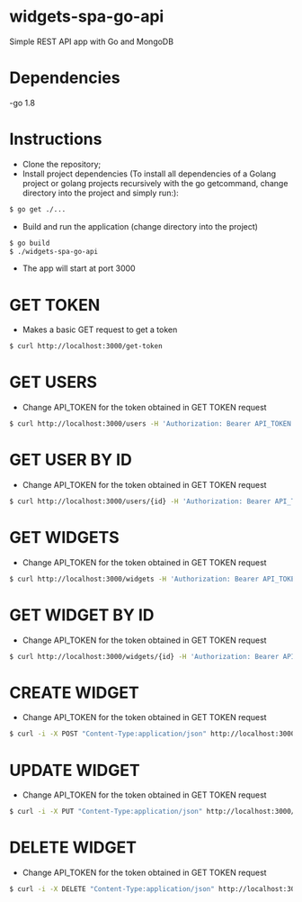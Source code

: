 # widgets-spa-go-api
Simple REST API app with Go and MongoDB

# Dependencies
-go 1.8

# Instructions
- Clone the repository;
- Install project dependencies (To install all dependencies of a Golang project or golang projects recursively with the go getcommand, change directory into the project and simply run:):
```sh
$ go get ./...
```
- Build and run the application (change directory into the project)
```sh
$ go build
$ ./widgets-spa-go-api
```
- The app will start at port 3000

# GET TOKEN
- Makes a basic GET request to get a token

```sh
$ curl http://localhost:3000/get-token
```

# GET USERS
- Change API_TOKEN for the token obtained in GET TOKEN request
```sh
$ curl http://localhost:3000/users -H 'Authorization: Bearer API_TOKEN'
```

# GET USER BY ID
- Change API_TOKEN for the token obtained in GET TOKEN request
```sh
$ curl http://localhost:3000/users/{id} -H 'Authorization: Bearer API_TOKEN'
```

# GET WIDGETS
- Change API_TOKEN for the token obtained in GET TOKEN request
```sh
$ curl http://localhost:3000/widgets -H 'Authorization: Bearer API_TOKEN'
```

# GET WIDGET BY ID
- Change API_TOKEN for the token obtained in GET TOKEN request
```sh
$ curl http://localhost:3000/widgets/{id} -H 'Authorization: Bearer API_TOKEN'
```

# CREATE WIDGET
- Change API_TOKEN for the token obtained in GET TOKEN request
```sh
$ curl -i -X POST "Content-Type:application/json" http://localhost:3000/widgets -d '{"name":"teste post","color":"magenta","price":"3.80","inventory":23,"melts":true}' -H 'Authorization: Bearer API_TOKEN'
```

# UPDATE WIDGET
- Change API_TOKEN for the token obtained in GET TOKEN request
```sh
$ curl -i -X PUT "Content-Type:application/json" http://localhost:3000/widgets/{id} -d '{"name":"teste","color":"magenta","price":"3.80","inventory":23,"melts":true}' -H 'Authorization: Bearer API_TOKEN'
```

# DELETE WIDGET
- Change API_TOKEN for the token obtained in GET TOKEN request
```sh
$ curl -i -X DELETE "Content-Type:application/json" http://localhost:3000/widgets/{id} -H 'Authorization: Bearer API_TOKEN'
```
